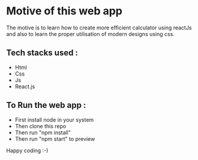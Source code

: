 # Motive of this web app

The motive is to learn how to create more efficient calculator using reactJs and also to learn the proper utilisation of modern designs using css.

## Tech stacks used :

- Html
- Css
- Js
- React.js

## To Run the web app :
- First install node in your system
- Then clone this repo
- Then run "npm install"
- Then run "npm start" to preview

Happy coding :-)
